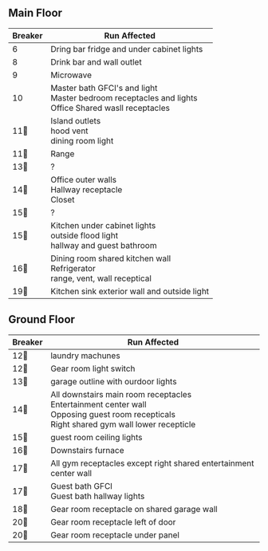 ## Main Floor
| Breaker | Run Affected |
|---------|-------|
6 | Dring bar fridge and under cabinet lights
8 | Drink bar and wall outlet
9 | Microwave
10 | Master bath GFCI's and light<br> Master bedroom receptacles and lights<br> Office Shared wasll receptacles
11:small_red_triangle: | Island outlets<br>hood vent<br>dining room light
11:small_red_triangle_down: | Range
13:small_red_triangle_down: | ?
14:small_red_triangle: | Office outer walls<br>Hallway receptacle<br>Closet
15:small_red_triangle: | ?
15:small_red_triangle_down: | Kitchen under cabinet lights<br>outside flood light<br>hallway and guest bathroom
16:small_red_triangle: | Dining room shared kitchen wall<br>Refrigerator<br>range, vent, wall receptical
19:small_red_triangle: | Kitchen sink exterior wall and outside light

## Ground Floor
| Breaker | Run Affected |
|---------|-------|
12:small_red_triangle: | laundry machunes
12:small_red_triangle_down: | Gear room light switch
13:small_red_triangle: | garage outline with ourdoor lights
14:small_red_triangle_down: | All downstairs main room receptacles<br>Entertainment center wall<br>Opposing guest room recepticals<br>Right shared gym wall lower recepticle
15:small_red_triangle_down: | guest room ceiling lights
16:small_red_triangle_down: | Downstairs furnace
17:small_red_triangle: | All gym receptacles except right shared entertainment center wall
17:small_red_triangle_down: | Guest bath GFCI<br>Guest bath hallway lights
18:small_red_triangle_down: | Gear room receptacle on shared garage wall
20:small_red_triangle: | Gear room receptacle left of door
20:small_red_triangle_down: | Gear room receptacle under panel
